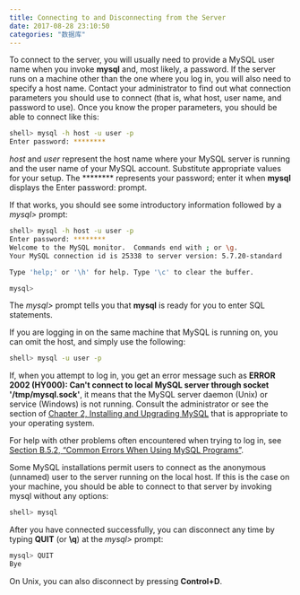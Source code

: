 ```yaml
---
title: Connecting to and Disconnecting from the Server
date: 2017-08-28 23:10:50
categories: "数据库"
---
```



To connect to the server, you will usually need to provide a MySQL user name when you invoke **mysql** and, most likely, a password. If the server runs on a machine other than the one where you log in, you will also need to specify a host name. Contact your administrator to find out what connection parameters you should use to connect (that is, what host, user name, and password to use). Once you know the proper parameters, you should be able to connect like this:

```sh
shell> mysql -h host -u user -p
Enter password: ********
```

<!--more-->

_host_ and _user_ represent the host name where your MySQL server is running and the user name of your MySQL account. Substitute appropriate values for your setup. The ******** represents your password; enter it when **mysql** displays the Enter password: prompt.

If that works, you should see some introductory information followed by a _mysql>_ prompt:

```sh
shell> mysql -h host -u user -p
Enter password: ********
Welcome to the MySQL monitor.  Commands end with ; or \g.
Your MySQL connection id is 25338 to server version: 5.7.20-standard

Type 'help;' or '\h' for help. Type '\c' to clear the buffer.

mysql>
```

The _mysql>_ prompt tells you that **mysql** is ready for you to enter SQL statements.

If you are logging in on the same machine that MySQL is running on, you can omit the host, and simply use the following:

```sh
shell> mysql -u user -p
```

If, when you attempt to log in, you get an error message such as **ERROR 2002 (HY000): Can't connect to local MySQL server through socket '/tmp/mysql.sock'**, it means that the MySQL server daemon (Unix) or service (Windows) is not running. Consult the administrator or see the section of [Chapter 2, Installing and Upgrading MySQL](https://dev.mysql.com/doc/refman/5.7/en/installing.html) that is appropriate to your operating system.

For help with other problems often encountered when trying to log in, see [Section B.5.2, “Common Errors When Using MySQL Programs”](https://dev.mysql.com/doc/refman/5.7/en/common-errors.html).

Some MySQL installations permit users to connect as the anonymous (unnamed) user to the server running on the local host. If this is the case on your machine, you should be able to connect to that server by invoking mysql without any options:

```sh
shell> mysql
```

After you have connected successfully, you can disconnect any time by typing **QUIT** (or **\q**) at the _mysql>_ prompt:

```sh
mysql> QUIT
Bye
```

On Unix, you can also disconnect by pressing **Control+D**.
